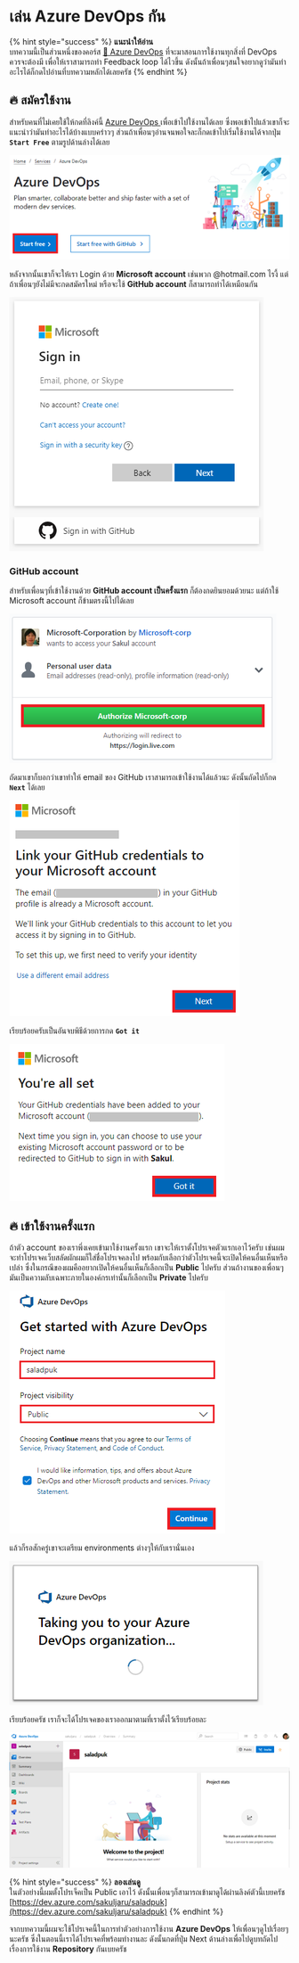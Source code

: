 # เล่น Azure DevOps กัน

{% hint style="success" %}
**แนะนำให้อ่าน**  
บทความนี้เป็นส่วนหนึ่งของคอร์ส [👶 Azure DevOps](https://saladpuk.gitbook.io/learn/cloud/azure-devops) ที่จะมาสอนการใช้งานทุกสิ่งที่ DevOps ควรจะต้องมี เพื่อให้เราสามารถทำ Feedback loop ได้ไวขึ้น ดังนั้นถ้าเพื่อนๆสนใจอยากดูว่ามันทำอะไรได้ก็กดไปอ่านที่บทความหลักได้เลยครัช
{% endhint %}

## 🔥 สมัครใช้งาน 

สำหรับคนที่ไม่เคยใช้ให้กดที่ลิงค์นี้ [Azure DevOps ](https://azure.microsoft.com/en-us/services/devops/)เพื่อเข้าไปใช้งานได้เลย ซึ่งพอเข้าไปแล้วเขาก็จะแนะนำว่ามันทำอะไรได้บ้างแบบคร่าวๆ ส่วนถ้าเพื่อนๆอ่านจนพอใจละก็กดเข้าไปเริ่มใช้งานได้จากปุ่ม **`Start Free`** ตามรูปด้านล่างได้เลย

![](../../.gitbook/assets/image%20%28261%29.png)

หลังจากนั้นเขาก็จะให้เรา Login ด้วย **Microsoft account** เช่นพวก @hotmail.com ไรงี้ แต่ถ้าเพื่อนๆยังไม่มีจะกดสมัครใหม่ หรือจะใช้ **GitHub account** ก็สามารถทำได้เหมือนกัน

![](../../.gitbook/assets/image%20%28438%29.png)

### GitHub account

สำหรับเพื่อนๆที่เข้าใช้งานด้วย **GitHub account เป็นครั้งแรก** ก็ต้องกดยินยอมด้วยนะ แต่ถ้าใช้ Microsoft account ก็ข้ามตรงนี้ไปได้เลย

![](../../.gitbook/assets/image%20%28127%29.png)

ถัดมาเขาก็บอกว่าเขาทำให้ email ของ GitHub เราสามารถเข้าใช้งานได้แล้วนะ ดังนั้นถัดไปก็กด **`Next`** ได้เลย

![](../../.gitbook/assets/image%20%281%29.png)

เรียบร้อยครับเป็นอันจบพิธีด้วยการกด **`Got it`**

![](../../.gitbook/assets/image%20%28298%29.png)

## 🔥 เข้าใช้งานครั้งแรก

ถ้าตัว account ของเราพึ่งเคยเข้ามาใช้งานครั้งแรก เขาจะให้เราตั้งโปรเจคตัวแรกเอาไว้ครับ เช่นผมจะทำโปรเจคเว็บสลัดผักผมก็ใส่ชื่อโปรเจคลงไป พร้อมกับเลือกว่าตัวโปรเจคนี้จะเปิดให้คนอื่นเห็นหรือเปล่า ซึ่งในกรณีของผมคืออยากเปิดให้คนอื่นเห็นก็เลือกเป็น **Public** ไปครับ ส่วนถ้างานของเพื่อนๆมันเป็นความลับเฉพาะภายในองค์กรเท่านั้นก็เลือกเป็น **Private** ไปครับ

![](../../.gitbook/assets/image%20%28604%29.png)

แล้วก็รอสักครู่เขาจะเตรียม environments ต่างๆให้กับเรานั่นเอง

![](../../.gitbook/assets/image%20%2831%29.png)

เรียบร้อยครัช เราก็จะได้โปรเจคของเราออกมาตามที่เราตั้งไว้เรียบร้อยละ

![](../../.gitbook/assets/image%20%28243%29.png)

{% hint style="success" %}
**ลองเล่นดู**  
ในตัวอย่างนี้ผมตั้งโปรเจ็คเป็น Public เอาไว้ ดังนั้นเพื่อนๆก็สามารถเข้ามาดูได้ผ่านลิงค์ตัวนี้เบยครัช [https://dev.azure.com/sakuljaru/saladpuk](https://dev.azure.com/sakuljaru/saladpuk)
{% endhint %}

จากบทความนี้ผมจะใช้โปรเจคนี้ในการทำตัวอย่างการใช้งาน **Azure DevOps** ให้เพื่อนๆดูไปเรื่อยๆนะครัช ซึ่งในตอนนี้เราได้โปรเจคที่พร้อมทำงานละ ดังนั้นกดที่ปุ่ม Next ด้านล่างเพื่อไปดูบทถัดไปเรื่องการใช้งาน **Repository** กันเบยครัช


